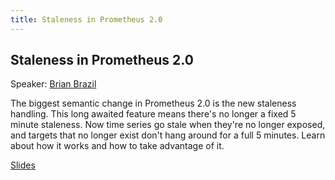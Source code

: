```yaml
---
title: Staleness in Prometheus 2.0
---
```


## Staleness in Prometheus 2.0

Speaker: [Brian Brazil](/2017-munich/speakers/brian-brazil/)

The biggest semantic change in Prometheus 2.0 is the new staleness handling. This long awaited feature means there's no longer a fixed 5 minute staleness. Now time series go stale when they're no longer exposed, and targets that no longer exist don't hang around for a full 5 minutes. Learn about how it works and how to take advantage of it.

[Slides](https://www.slideshare.net/brianbrazil/staleness-and-isolation-in-prometheus-20-promcon-2017)
